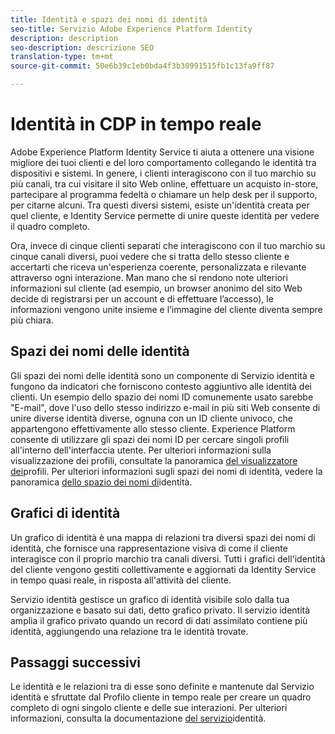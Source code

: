 ```yaml
---
title: Identità e spazi dei nomi di identità
seo-title: Servizio Adobe Experience Platform Identity
description: description
seo-description: descrizione SEO
translation-type: tm+mt
source-git-commit: 50e6b39c1eb0bda4f3b30991515fb1c13fa9ff87

---
```



# Identità in CDP in tempo reale

Adobe Experience Platform Identity Service ti aiuta a ottenere una visione migliore dei tuoi clienti e del loro comportamento collegando le identità tra dispositivi e sistemi. In genere, i clienti interagiscono con il tuo marchio su più canali, tra cui visitare il sito Web online, effettuare un acquisto in-store, partecipare al programma fedeltà o chiamare un help desk per il supporto, per citarne alcuni. Tra questi diversi sistemi, esiste un&#39;identità creata per quel cliente, e Identity Service permette di unire queste identità per vedere il quadro completo.

Ora, invece di cinque clienti separati che interagiscono con il tuo marchio su cinque canali diversi, puoi vedere che si tratta dello stesso cliente e accertarti che riceva un&#39;esperienza coerente, personalizzata e rilevante attraverso ogni interazione. Man mano che si rendono note ulteriori informazioni sul cliente (ad esempio, un browser anonimo del sito Web decide di registrarsi per un account e di effettuare l’accesso), le informazioni vengono unite insieme e l’immagine del cliente diventa sempre più chiara.

## Spazi dei nomi delle identità

Gli spazi dei nomi delle identità sono un componente di Servizio identità e fungono da indicatori che forniscono contesto aggiuntivo alle identità dei clienti. Un esempio dello spazio dei nomi ID comunemente usato sarebbe &quot;E-mail&quot;, dove l&#39;uso dello stesso indirizzo e-mail in più siti Web consente di unire diverse identità diverse, ognuna con un ID cliente univoco, che appartengono effettivamente allo stesso cliente. Experience Platform consente di utilizzare gli spazi dei nomi ID per cercare singoli profili all&#39;interno dell&#39;interfaccia utente. Per ulteriori informazioni sulla visualizzazione dei profili, consultate la panoramica [del visualizzatore dei](/help/rtcdp/profile/profile-viewer.md)profili. Per ulteriori informazioni sugli spazi dei nomi di identità, vedere la panoramica [dello spazio dei nomi di](../../identity-service/namespaces.md)identità.

## Grafici di identità

Un grafico di identità è una mappa di relazioni tra diversi spazi dei nomi di identità, che fornisce una rappresentazione visiva di come il cliente interagisce con il proprio marchio tra canali diversi. Tutti i grafici dell&#39;identità del cliente vengono gestiti collettivamente e aggiornati da Identity Service in tempo quasi reale, in risposta all&#39;attività del cliente.

Servizio identità gestisce un grafico di identità visibile solo dalla tua organizzazione e basato sui dati, detto grafico privato. Il servizio identità amplia il grafico privato quando un record di dati assimilato contiene più identità, aggiungendo una relazione tra le identità trovate.

## Passaggi successivi

Le identità e le relazioni tra di esse sono definite e mantenute dal Servizio identità e sfruttate dal Profilo cliente in tempo reale per creare un quadro completo di ogni singolo cliente e delle sue interazioni. Per ulteriori informazioni, consulta la documentazione [del servizio](../../identity-service/home.md)identità.